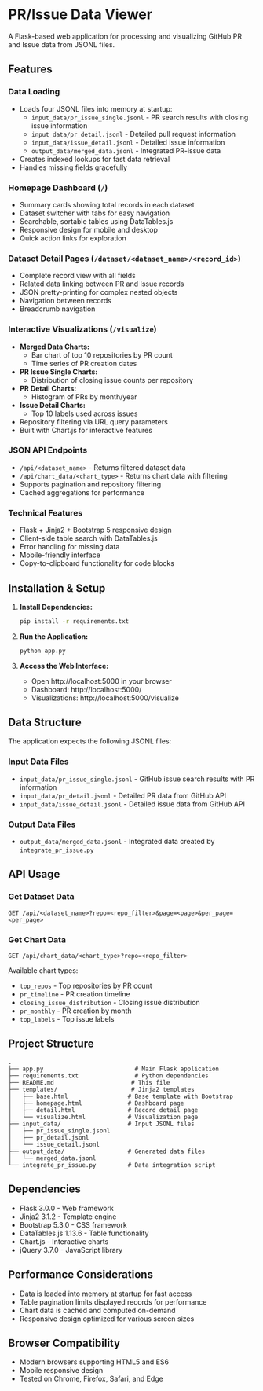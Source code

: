 # PR/Issue Data Viewer

A Flask-based web application for processing and visualizing GitHub PR and Issue data from JSONL files.

## Features

### Data Loading
- Loads four JSONL files into memory at startup:
  - `input_data/pr_issue_single.jsonl` - PR search results with closing issue information
  - `input_data/pr_detail.jsonl` - Detailed pull request information
  - `input_data/issue_detail.jsonl` - Detailed issue information  
  - `output_data/merged_data.jsonl` - Integrated PR-issue data
- Creates indexed lookups for fast data retrieval
- Handles missing fields gracefully

### Homepage Dashboard (`/`)
- Summary cards showing total records in each dataset
- Dataset switcher with tabs for easy navigation
- Searchable, sortable tables using DataTables.js
- Responsive design for mobile and desktop
- Quick action links for exploration

### Dataset Detail Pages (`/dataset/<dataset_name>/<record_id>`)
- Complete record view with all fields
- Related data linking between PR and Issue records
- JSON pretty-printing for complex nested objects
- Navigation between records
- Breadcrumb navigation

### Interactive Visualizations (`/visualize`)
- **Merged Data Charts:**
  - Bar chart of top 10 repositories by PR count
  - Time series of PR creation dates
- **PR Issue Single Charts:**
  - Distribution of closing issue counts per repository
- **PR Detail Charts:** 
  - Histogram of PRs by month/year
- **Issue Detail Charts:**
  - Top 10 labels used across issues
- Repository filtering via URL query parameters
- Built with Chart.js for interactive features

### JSON API Endpoints
- `/api/<dataset_name>` - Returns filtered dataset data
- `/api/chart_data/<chart_type>` - Returns chart data with filtering
- Supports pagination and repository filtering
- Cached aggregations for performance

### Technical Features
- Flask + Jinja2 + Bootstrap 5 responsive design
- Client-side table search with DataTables.js
- Error handling for missing data
- Mobile-friendly interface
- Copy-to-clipboard functionality for code blocks

## Installation & Setup

1. **Install Dependencies:**
   ```bash
   pip install -r requirements.txt
   ```

2. **Run the Application:**
   ```bash
   python app.py
   ```

3. **Access the Web Interface:**
   - Open http://localhost:5000 in your browser
   - Dashboard: http://localhost:5000/
   - Visualizations: http://localhost:5000/visualize

## Data Structure

The application expects the following JSONL files:

### Input Data Files
- `input_data/pr_issue_single.jsonl` - GitHub issue search results with PR information
- `input_data/pr_detail.jsonl` - Detailed PR data from GitHub API
- `input_data/issue_detail.jsonl` - Detailed issue data from GitHub API

### Output Data Files  
- `output_data/merged_data.jsonl` - Integrated data created by `integrate_pr_issue.py`

## API Usage

### Get Dataset Data
```
GET /api/<dataset_name>?repo=<repo_filter>&page=<page>&per_page=<per_page>
```

### Get Chart Data
```
GET /api/chart_data/<chart_type>?repo=<repo_filter>
```

Available chart types:
- `top_repos` - Top repositories by PR count
- `pr_timeline` - PR creation timeline
- `closing_issue_distribution` - Closing issue distribution
- `pr_monthly` - PR creation by month
- `top_labels` - Top issue labels

## Project Structure

```
.
├── app.py                          # Main Flask application
├── requirements.txt                # Python dependencies
├── README.md                      # This file
├── templates/                     # Jinja2 templates
│   ├── base.html                 # Base template with Bootstrap
│   ├── homepage.html             # Dashboard page
│   ├── detail.html               # Record detail page
│   └── visualize.html            # Visualization page
├── input_data/                   # Input JSONL files
│   ├── pr_issue_single.jsonl
│   ├── pr_detail.jsonl
│   └── issue_detail.jsonl
├── output_data/                  # Generated data files
│   └── merged_data.jsonl
└── integrate_pr_issue.py         # Data integration script
```

## Dependencies

- Flask 3.0.0 - Web framework
- Jinja2 3.1.2 - Template engine
- Bootstrap 5.3.0 - CSS framework
- DataTables.js 1.13.6 - Table functionality
- Chart.js - Interactive charts
- jQuery 3.7.0 - JavaScript library

## Performance Considerations

- Data is loaded into memory at startup for fast access
- Table pagination limits displayed records for performance
- Chart data is cached and computed on-demand
- Responsive design optimized for various screen sizes

## Browser Compatibility

- Modern browsers supporting HTML5 and ES6
- Mobile responsive design
- Tested on Chrome, Firefox, Safari, and Edge
